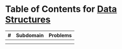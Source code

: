 # Table of Contents for [Data Structures](https://www.hackerrank.com/domains/data-structures)

| #  | Subdomain                                        | Problems |
| -- | ------------------------------------------------ | -------- |
|  | []()                                       |          |
|  | []()                                       |          |
